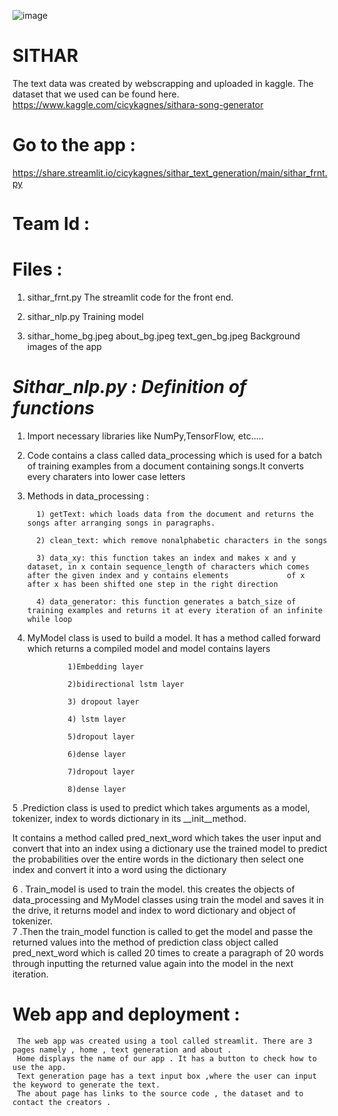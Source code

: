 ![image](https://user-images.githubusercontent.com/44546284/119443617-85cc0480-bd47-11eb-97d1-ac433eaf1dec.png)


# SITHAR
The text data was created by webscrapping and uploaded in kaggle.
The dataset that we used can be found here. https://www.kaggle.com/cicykagnes/sithara-song-generator


# Go to the app :

https://share.streamlit.io/cicykagnes/sithar_text_generation/main/sithar_frnt.py

# Team Id :
# Files :
1. sithar_frnt.py
             The streamlit code for the front end.
             
2. sithar_nlp.py
              Training model
3. sithar_home_bg.jpeg
     about_bg.jpeg
     text_gen_bg.jpeg
              Background images of the app
              

# *Sithar_nlp.py : Definition of functions*

1. Import necessary libraries like NumPy,TensorFlow, etc…..

2. Code contains a class called data_processing which is used for a batch of training examples from a document containing songs.It converts every charaters into lower case letters

3. Methods in data_processing :

         1) getText: which loads data from the document and returns the songs after arranging songs in paragraphs.
 
         2) clean_text: which remove nonalphabetic characters in the songs 

         3) data_xy: this function takes an index and makes x and y dataset, in x contain sequence_length of characters which comes after the given index and y contains elements             of x after x has been shifted one step in the right direction

         4) data_generator: this function generates a batch_size of training examples and returns it at every iteration of an infinite while loop

4. MyModel class is used to build a model. It has a method called forward which returns a compiled model and model contains layers

                1)Embedding layer

                2)bidirectional lstm layer

                3) dropout layer

                4) lstm layer

                5)dropout layer

                6)dense layer

                7)dropout layer

                8)dense layer

5 .Prediction class is used to predict which takes arguments as a model, tokenizer, index to words dictionary in its __init__method.

It contains a method called pred_next_word which takes the user input and convert that into an index using a dictionary use the trained model to predict the probabilities over the entire words in the dictionary then select one index and convert it into a word using the dictionary

6 . Train_model is used to train the model. this creates the objects of data_processing and MyModel classes using train the model and saves it in the drive, it returns model and index to word dictionary and object of tokenizer.  
7 .Then the train_model function is called to get the model and passe the returned values into the method of prediction class object called pred_next_word which is called 20 times to create a paragraph of 20 words through inputting the returned value again into the model in the next iteration.





# Web app and deployment :

     The web app was created using a tool called streamlit. There are 3 pages namely , home , text generation and about .
     Home displays the name of our app . It has a button to check how to use the app.
     Text generation page has a text input box ,where the user can input the keyword to generate the text.
     The about page has links to the source code , the dataset and to contact the creators .

